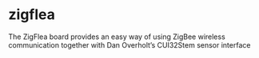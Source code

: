 # zigflea
The ZigFlea board provides an easy way of using ZigBee wireless communication together with Dan Overholt’s CUI32Stem sensor interface
